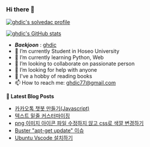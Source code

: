 ### Hi there 👋

[![ghdic's solvedac profile](http://mazassumnida.wtf/api/v2/generate_badge?boj=ghdic)](https://solved.ac/profile/ghdic)

[![ghdic's GitHub stats](https://github-readme-stats.vercel.app/api?username=ghdic&show_icons=true&theme=onedark)](https://github.com/ghdic/github-readme-stats)
- __*Baekjoon*__ : [ghdic](http://icpc.me/ghdic)
- 🔭 I’m currently Student in Hoseo University
- 🌱 I’m currently learning Python, Web
- 👯 I’m looking to collaborate on passionate person 
- 🤔 I’m looking for help with anyone
- 💬 I've a hobby of reading books
- 📫 How to reach me: ghdic77@gmail.com


**📕 Latest Blog Posts**
<!-- BLOG-POST-LIST:START -->
- [카카오톡 챗봇 만들기&lpar;Javascript&rpar;](https://marinelifeirony.tistory.com/138)
- [텍스트 밑줄 커스터마이징](https://marinelifeirony.tistory.com/137)
- [png 이미지 아이콘 파일 수정하지 않고 css로 색깔 변경하기](https://marinelifeirony.tistory.com/136)
- [Buster &quot;apt-get update&quot; 이슈](https://marinelifeirony.tistory.com/135)
- [Ubuntu Vscode 설치하기](https://marinelifeirony.tistory.com/134)
<!-- BLOG-POST-LIST:END -->